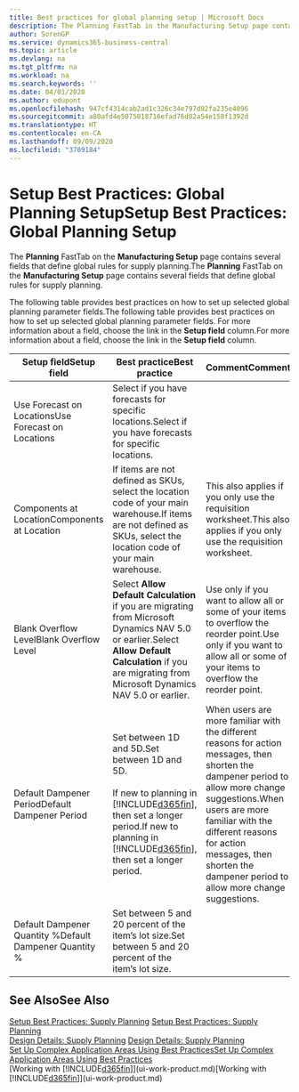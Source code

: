 ```yaml
---
title: Best practices for global planning setup | Microsoft Docs
description: The Planning FastTab in the Manufacturing Setup page contains several fields that define global rules for supply planning.
author: SorenGP
ms.service: dynamics365-business-central
ms.topic: article
ms.devlang: na
ms.tgt_pltfrm: na
ms.workload: na
ms.search.keywords: ''
ms.date: 04/01/2020
ms.author: edupont
ms.openlocfilehash: 947cf4314cab2ad1c326c34e797d92fa235e4096
ms.sourcegitcommit: a80afd4e5075018716efad76d82a54e158f1392d
ms.translationtype: HT
ms.contentlocale: en-CA
ms.lasthandoff: 09/09/2020
ms.locfileid: "3789184"
---
```

# <a name="setup-best-practices-global-planning-setup"></a><span data-ttu-id="7bb88-103">Setup Best Practices: Global Planning Setup</span><span class="sxs-lookup"><span data-stu-id="7bb88-103">Setup Best Practices: Global Planning Setup</span></span>
<span data-ttu-id="7bb88-104">The **Planning** FastTab on the **Manufacturing Setup** page contains several fields that define global rules for supply planning.</span><span class="sxs-lookup"><span data-stu-id="7bb88-104">The **Planning** FastTab on the **Manufacturing Setup** page contains several fields that define global rules for supply planning.</span></span>  

 <span data-ttu-id="7bb88-105">The following table provides best practices on how to set up selected global planning parameter fields.</span><span class="sxs-lookup"><span data-stu-id="7bb88-105">The following table provides best practices on how to set up selected global planning parameter fields.</span></span> <span data-ttu-id="7bb88-106">For more information about a field, choose the link in the **Setup field** column.</span><span class="sxs-lookup"><span data-stu-id="7bb88-106">For more information about a field, choose the link in the **Setup field** column.</span></span>  

|<span data-ttu-id="7bb88-107">Setup field</span><span class="sxs-lookup"><span data-stu-id="7bb88-107">Setup field</span></span>|<span data-ttu-id="7bb88-108">Best practice</span><span class="sxs-lookup"><span data-stu-id="7bb88-108">Best practice</span></span>|<span data-ttu-id="7bb88-109">Comment</span><span class="sxs-lookup"><span data-stu-id="7bb88-109">Comment</span></span>|  
|-----------------|-------------------|-------------|  
|<span data-ttu-id="7bb88-110">Use Forecast on Locations</span><span class="sxs-lookup"><span data-stu-id="7bb88-110">Use Forecast on Locations</span></span>|<span data-ttu-id="7bb88-111">Select if you have forecasts for specific locations.</span><span class="sxs-lookup"><span data-stu-id="7bb88-111">Select if you have forecasts for specific locations.</span></span>||  
|<span data-ttu-id="7bb88-112">Components at Location</span><span class="sxs-lookup"><span data-stu-id="7bb88-112">Components at Location</span></span>|<span data-ttu-id="7bb88-113">If items are not defined as SKUs, select the location code of your main warehouse.</span><span class="sxs-lookup"><span data-stu-id="7bb88-113">If items are not defined as SKUs, select the location code of your main warehouse.</span></span>|<span data-ttu-id="7bb88-114">This also applies if you only use the requisition worksheet.</span><span class="sxs-lookup"><span data-stu-id="7bb88-114">This also applies if you only use the requisition worksheet.</span></span>|  
|<span data-ttu-id="7bb88-115">Blank Overflow Level</span><span class="sxs-lookup"><span data-stu-id="7bb88-115">Blank Overflow Level</span></span>|<span data-ttu-id="7bb88-116">Select **Allow Default Calculation** if you are migrating from Microsoft Dynamics NAV 5.0 or earlier.</span><span class="sxs-lookup"><span data-stu-id="7bb88-116">Select **Allow Default Calculation** if you are migrating from Microsoft Dynamics NAV 5.0 or earlier.</span></span>|<span data-ttu-id="7bb88-117">Use only if you want to allow all or some of your items to overflow the reorder point.</span><span class="sxs-lookup"><span data-stu-id="7bb88-117">Use only if you want to allow all or some of your items to overflow the reorder point.</span></span>|  
|<span data-ttu-id="7bb88-118">Default Dampener Period</span><span class="sxs-lookup"><span data-stu-id="7bb88-118">Default Dampener Period</span></span>|<span data-ttu-id="7bb88-119">Set between 1D and 5D.</span><span class="sxs-lookup"><span data-stu-id="7bb88-119">Set between 1D and 5D.</span></span><br /><br /> <span data-ttu-id="7bb88-120">If new to planning in [!INCLUDE[d365fin](includes/d365fin_md.md)], then set a longer period.</span><span class="sxs-lookup"><span data-stu-id="7bb88-120">If new to planning in [!INCLUDE[d365fin](includes/d365fin_md.md)], then set a longer period.</span></span>|<span data-ttu-id="7bb88-121">When users are more familiar with the different reasons for action messages, then shorten the dampener period to allow more change suggestions.</span><span class="sxs-lookup"><span data-stu-id="7bb88-121">When users are more familiar with the different reasons for action messages, then shorten the dampener period to allow more change suggestions.</span></span>|  
|<span data-ttu-id="7bb88-122">Default Dampener Quantity %</span><span class="sxs-lookup"><span data-stu-id="7bb88-122">Default Dampener Quantity %</span></span>|<span data-ttu-id="7bb88-123">Set between 5 and 20 percent of the item’s lot size.</span><span class="sxs-lookup"><span data-stu-id="7bb88-123">Set between 5 and 20 percent of the item’s lot size.</span></span>||  

## <a name="see-also"></a><span data-ttu-id="7bb88-124">See Also</span><span class="sxs-lookup"><span data-stu-id="7bb88-124">See Also</span></span>  
 <span data-ttu-id="7bb88-125">[Setup Best Practices: Supply Planning](setup-best-practices-supply-planning.md) </span><span class="sxs-lookup"><span data-stu-id="7bb88-125">[Setup Best Practices: Supply Planning](setup-best-practices-supply-planning.md) </span></span>  
 <span data-ttu-id="7bb88-126">[Design Details: Supply Planning](design-details-supply-planning.md) </span><span class="sxs-lookup"><span data-stu-id="7bb88-126">[Design Details: Supply Planning](design-details-supply-planning.md) </span></span>  
 [<span data-ttu-id="7bb88-127">Set Up Complex Application Areas Using Best Practices</span><span class="sxs-lookup"><span data-stu-id="7bb88-127">Set Up Complex Application Areas Using Best Practices</span></span>](set-up-complex-application-areas-using-best-practices.md)  
 <span data-ttu-id="7bb88-128">[Working with [!INCLUDE[d365fin](includes/d365fin_md.md)]](ui-work-product.md)</span><span class="sxs-lookup"><span data-stu-id="7bb88-128">[Working with [!INCLUDE[d365fin](includes/d365fin_md.md)]](ui-work-product.md)</span></span>
